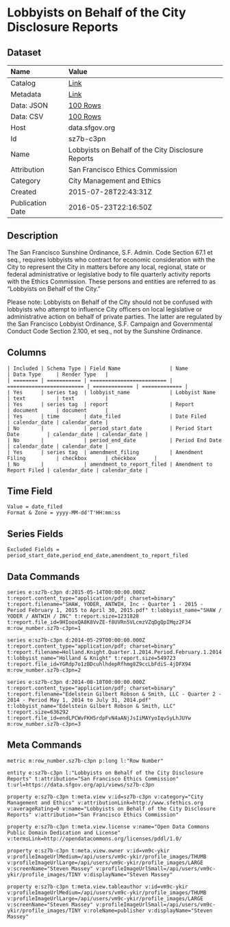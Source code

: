# Lobbyists on Behalf of the City Disclosure Reports

## Dataset

| Name | Value |
| :--- | :---- |
| Catalog | [Link](https://catalog.data.gov/dataset/lobbyists-on-behalf-of-the-city-disclosure-reports) |
| Metadata | [Link](https://data.sfgov.org/api/views/sz7b-c3pn) |
| Data: JSON | [100 Rows](https://data.sfgov.org/api/views/sz7b-c3pn/rows.json?max_rows=100) |
| Data: CSV | [100 Rows](https://data.sfgov.org/api/views/sz7b-c3pn/rows.csv?max_rows=100) |
| Host | data.sfgov.org |
| Id | sz7b-c3pn |
| Name | Lobbyists on Behalf of the City Disclosure Reports |
| Attribution | San Francisco Ethics Commission |
| Category | City Management and Ethics |
| Created | 2015-07-28T22:43:31Z |
| Publication Date | 2016-05-23T22:16:50Z |

## Description

The San Francisco Sunshine Ordinance, S.F. Admin. Code Section 67.1 et seq., requires lobbyists who contract for economic consideration with the City to represent the City in matters before any local, regional, state or federal administrative or legislative body to file quarterly activity reports with the Ethics Commission. These persons and entities are referred to as “Lobbyists on Behalf of the City.”

Please note: Lobbyists on Behalf of the City should not be confused with lobbyists who attempt to influence City officers on local legislative or administrative action on behalf of private parties. The latter are regulated by the San Francisco Lobbyist Ordinance, S.F. Campaign and Governmental Conduct Code Section 2.100, et seq., not by the Sunshine Ordinance.

## Columns

```ls
| Included | Schema Type | Field Name                | Name                      | Data Type     | Render Type   |
| ======== | =========== | ========================= | ========================= | ============= | ============= |
| Yes      | series tag  | lobbyist_name             | Lobbyist Name             | text          | text          |
| Yes      | series tag  | report                    | Report                    | document      | document      |
| Yes      | time        | date_filed                | Date Filed                | calendar_date | calendar_date |
| No       |             | period_start_date         | Period Start Date         | calendar_date | calendar_date |
| No       |             | period_end_date           | Period End Date           | calendar_date | calendar_date |
| Yes      | series tag  | amendment_filing          | Amendment Filing          | checkbox      | checkbox      |
| No       |             | amendment_to_report_filed | Amendment to Report Filed | calendar_date | calendar_date |
```

## Time Field

```ls
Value = date_filed
Format & Zone = yyyy-MM-dd'T'HH:mm:ss
```

## Series Fields

```ls
Excluded Fields = period_start_date,period_end_date,amendment_to_report_filed
```

## Data Commands

```ls
series e:sz7b-c3pn d:2015-05-14T00:00:00.000Z t:report.content_type="application/pdf; charset=binary" t:report.filename="SHAW, YODER, ANTWIH, Inc - Quarter 1 - 2015 - Period February 1, 2015 to April 30, 2015.pdf" t:lobbyist_name="SHAW / YODER / ANTWIH / INC" t:report.size=1231828 t:report.file_id=9HIooxQA8K8VvZE-f8UVRn5VLcmzVZqDgQpIMqz2F34 m:row_number.sz7b-c3pn=1

series e:sz7b-c3pn d:2014-05-29T00:00:00.000Z t:report.content_type="application/pdf; charset=binary" t:report.filename=Holland.Knight.Quarter.1.2014.Period.February.1.2014.to.April.30.2014.pdf t:lobbyist_name="Holland & Knight" t:report.size=549723 t:report.file_id=YGRdp7o1zBDcuhlhdepRfhmg8Z9ccLbFdiS-4jDFX94 m:row_number.sz7b-c3pn=2

series e:sz7b-c3pn d:2014-08-18T00:00:00.000Z t:report.content_type="application/pdf; charset=binary" t:report.filename="Edelstein Gilbert Robson & Smith, LLC - Quarter 2 - 2014 - Period May 1, 2014 to July 31, 2014.pdf" t:lobbyist_name="Edelstein Gilbert Robson & Smith, LLC" t:report.size=636292 t:report.file_id=endLPCWvFKH5rdpFvN4aANjJsIiMAYyoIqvSyLhJUYw m:row_number.sz7b-c3pn=3
```

## Meta Commands

```ls
metric m:row_number.sz7b-c3pn p:long l:"Row Number"

entity e:sz7b-c3pn l:"Lobbyists on Behalf of the City Disclosure Reports" t:attribution="San Francisco Ethics Commission" t:url=https://data.sfgov.org/api/views/sz7b-c3pn

property e:sz7b-c3pn t:meta.view v:id=sz7b-c3pn v:category="City Management and Ethics" v:attributionLink=http://www.sfethics.org v:averageRating=0 v:name="Lobbyists on Behalf of the City Disclosure Reports" v:attribution="San Francisco Ethics Commission"

property e:sz7b-c3pn t:meta.view.license v:name="Open Data Commons Public Domain Dedication and License" v:termsLink=http://opendatacommons.org/licenses/pddl/1.0/

property e:sz7b-c3pn t:meta.view.owner v:id=vm9c-ykir v:profileImageUrlMedium=/api/users/vm9c-ykir/profile_images/THUMB v:profileImageUrlLarge=/api/users/vm9c-ykir/profile_images/LARGE v:screenName="Steven Massey" v:profileImageUrlSmall=/api/users/vm9c-ykir/profile_images/TINY v:displayName="Steven Massey"

property e:sz7b-c3pn t:meta.view.tableauthor v:id=vm9c-ykir v:profileImageUrlMedium=/api/users/vm9c-ykir/profile_images/THUMB v:profileImageUrlLarge=/api/users/vm9c-ykir/profile_images/LARGE v:screenName="Steven Massey" v:profileImageUrlSmall=/api/users/vm9c-ykir/profile_images/TINY v:roleName=publisher v:displayName="Steven Massey"
```